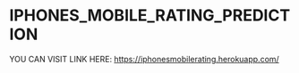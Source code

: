 # IPHONES_MOBILE_RATING_PREDICTION
 
 YOU CAN VISIT LINK HERE:  https://iphonesmobilerating.herokuapp.com/
 
